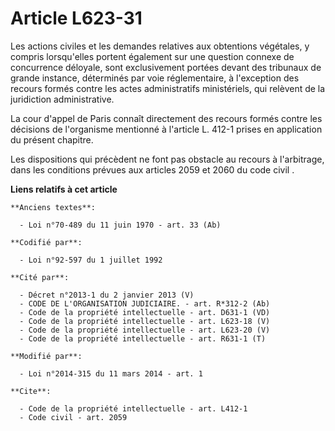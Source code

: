 # Article L623-31

Les actions civiles et les demandes relatives aux obtentions végétales, y compris lorsqu'elles portent également sur une
question connexe de concurrence déloyale, sont exclusivement portées devant des tribunaux de grande instance, déterminés par
voie réglementaire, à l'exception des recours formés contre les actes administratifs ministériels, qui relèvent de la
juridiction administrative. 

La cour d'appel de Paris connaît directement des recours formés contre les décisions de l'organisme mentionné à l'article L.
412-1 prises en application du présent chapitre. 

Les dispositions qui précèdent ne font pas obstacle au recours à l'arbitrage, dans les conditions prévues aux 
articles 2059 et 2060 du code civil
.

**Liens relatifs à cet article**

	**Anciens textes**:

	  - Loi n°70-489 du 11 juin 1970 - art. 33 (Ab)

	**Codifié par**:

	  - Loi n°92-597 du 1 juillet 1992

	**Cité par**:

	  - Décret n°2013-1 du 2 janvier 2013 (V)
	  - CODE DE L'ORGANISATION JUDICIAIRE. - art. R*312-2 (Ab)
	  - Code de la propriété intellectuelle - art. D631-1 (VD)
	  - Code de la propriété intellectuelle - art. L623-18 (V)
	  - Code de la propriété intellectuelle - art. L623-20 (V)
	  - Code de la propriété intellectuelle - art. R631-1 (T)

	**Modifié par**:

	  - Loi n°2014-315 du 11 mars 2014 - art. 1

	**Cite**:

	  - Code de la propriété intellectuelle - art. L412-1
	  - Code civil - art. 2059
